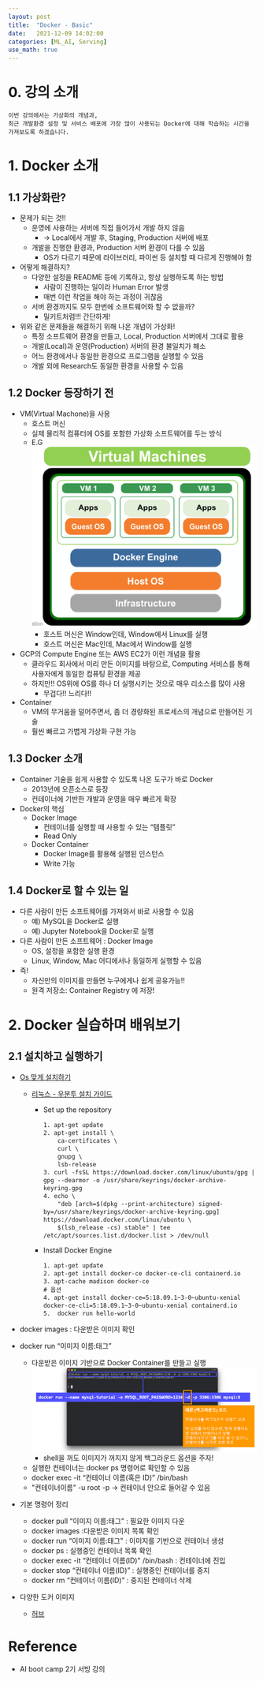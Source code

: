 ```yaml
---
layout: post
title:  "Docker - Basic"
date:   2021-12-09 14:02:00
categories: [ML_AI, Serving]
use_math: true
---
```


# 0. 강의 소개

```
이번 강의에서는 가상화의 개념과, 
최근 개발환경 설정 및 서비스 배포에 가장 많이 사용되는 Docker에 대해 학습하는 시간을 가져보도록 하겠습니다.
```

# 1. Docker 소개
## 1.1 가상화란?
* 문제가 되는 것!!
    * 운영에 사용하는 서버에 직접 들어가서 개발 하지 않음 
        * -> Local에서 개발 후, Staging, Production 서버에 배포
    * 개발을 진행한 환경과, Production 서버 환경이 다를 수 있음
        * OS가 다르기 때문에 라이브러리, 파이썬 등 설치할 때 다르게 진행해야 함
* 어떻게 해결하지?
    * 다양한 설정을 README 등에 기록하고, 항상 실행하도록 하는 방법
        * 사람이 진행하는 일이라 Human Error 발생
        * 매번 이런 작업을 해야 하는 과정이 귀찮음
    * 서버 환경까지도 모두 한번에 소프트웨어화 할 수 없을까?
        * 밀키트처럼!!! 간단하게!
* 위와 같은 문제들을 해결하기 위해 나온 개념이 가상화!
    * 특정 소프트웨어 환경을 만들고, Local, Production 서버에서 그대로 활용
    * 개발(Local)과 운영(Production) 서버의 환경 불일치가 해소
    * 어느 환경에서나 동일한 환경으로 프로그램을 실행할 수 있음
    * 개발 외에 Research도 동일한 환경을 사용할 수 있음

## 1.2 Docker 등장하기 전
* VM(Virtual Machone)을 사용
    * 호스트 머신
    * 실제 물리적 컴퓨터에 OS를 포함한 가상화 소프트웨어를 두는 방식
    * E.G  
        ![](/assets/image/mlops/11_1.PNG)  
        * 호스트 머신은 Window인데, Window에서 Linux를 실행
        * 호스트 머신은 Mac인데, Mac에서 Window를 실행
* GCP의 Compute Engine 또는 AWS EC2가 이런 개념을 활용
    * 클라우드 회사에서 미리 만든 이미지를 바탕으로, Computing 서비스를 통해 사용자에게 동일한 컴퓨팅 환경을 제공
    * 하지만!! OS위에 OS를 하나 더 실행시키는 것으로 매우 리소스를 많이 사용
        * 무겁다!! 느리다!!
* Container
    * VM의 무거움을 덜어주면서, 좀 더 경량화된 프로세스의 개념으로 만들어진 기술
    * 훨씬 빠르고 가볍게 가상화 구현 가능

## 1.3 Docker 소개
* Container 기술을 쉽게 사용할 수 있도록 나온 도구가 바로 Docker
    * 2013년에 오픈소스로 등장
    * 컨테이너에 기반한 개발과 운영을 매우 빠르게 확장
* Docker의 핵심
    * Docker Image
        - 컨테이너를 실행할 때 사용할 수 있는 “템플릿”
        - Read Only
    * Docker Container
        - Docker Image를 활용해 실행된 인스턴스
        - Write 가능

## 1.4 Docker로 할 수 있는 일
* 다른 사람이 만든 소프트웨어를 가져와서 바로 사용할 수 있음
    - 예) MySQL을 Docker로 실행
    - 예) Jupyter Notebook을 Docker로 실행
* 다른 사람이 만든 소프트웨어 : Docker Image
    - OS, 설정을 포함한 실행 환경
    - Linux, Window, Mac 어디에서나 동일하게 실행할 수 있음
* 즉!
    * 자신만의 이미지를 만들면 누구에게나 쉽게 공유가능!!
    * 원격 저장소: Container Registry 에 저장!

# 2. Docker 실습하며 배워보기
## 2.1 설치하고 실행하기
* [Os 맞게 설치하기](https://www.docker.com/get-started)
    * [리눅스 - 우분투 설치 가이드](https://docs.docker.com/engine/install/ubuntu/)
        * Set up the repository

            ```shell
            1. apt-get update
            2. apt-get install \
                ca-certificates \
                curl \
                gnupg \
                lsb-release
            3. curl -fsSL https://download.docker.com/linux/ubuntu/gpg | gpg --dearmor -o /usr/share/keyrings/docker-archive-keyring.gpg
            4. echo \
                "deb [arch=$(dpkg --print-architecture) signed-by=/usr/share/keyrings/docker-archive-keyring.gpg] https://download.docker.com/linux/ubuntu \
                $(lsb_release -cs) stable" | tee /etc/apt/sources.list.d/docker.list > /dev/null
            ```
        
        * Install Docker Engine

            ```shell
            1. apt-get update
            2. apt-get install docker-ce docker-ce-cli containerd.io
            3. apt-cache madison docker-ce
            # 옵션
            4. apt-get install docker-ce=5:18.09.1~3-0~ubuntu-xenial docker-ce-cli=5:18.09.1~3-0~ubuntu-xenial containerd.io
            5.  docker run hello-world
            ```

* docker images : 다운받은 이미지 확인
* docker run “이미지 이름:태그” 
    * 다운받은 이미지 기반으로 Docker Container를 만들고 실행  
        ![](/assets/image/mlops/11_2.PNG)  
        * shell을 꺼도 이미지가 꺼지지 않게 백그라운드 옵션을 주자!
    * 실행한 컨테이너는 docker ps 명령어로 확인할 수 있음
    * docker exec -it “컨테이너 이름(혹은 ID)” /bin/bash
    * "컨테이너이름" -u root -p -> 컨테이너 안으로 들어갈 수 있음
* 기본 명령어 정리
    - docker pull “이미지 이름:태그" : 필요한 이미지 다운
    - docker images :다운받은 이미지 목록 확인
    - docker run “이미지 이름:태그" : 이미지를 기반으로 컨테이너 생성
    - docker ps : 실행중인 컨테이너 목록 확인
    - docker exec -it “컨테이너 이름(ID)" /bin/bash : 컨테이너에 진입
    - docker stop “컨테이너 이름(ID)” : 실행중인 컨테이너를 중지
    - docker rm “컨테이너 이름(ID)” : 중지된 컨테이너 삭제
* 다양한 도커 이미지
    * [허브](https://hub.docker.com/search?type=image)

# Reference
* AI boot camp 2기 서빙 강의